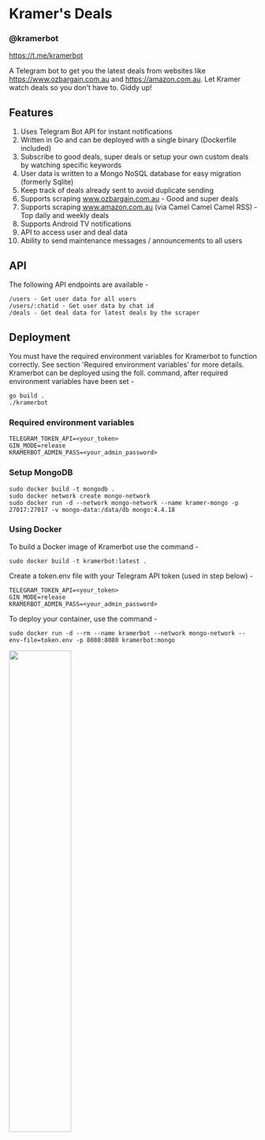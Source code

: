 # Kramer's Deals

### @kramerbot

https://t.me/kramerbot

A Telegram bot to get you the latest deals from websites like https://www.ozbargain.com.au and https://amazon.com.au. Let Kramer watch deals so you don't have to. Giddy up!

## Features

1. Uses Telegram Bot API for instant notifications
2. Written in Go and can be deployed with a single binary (Dockerfile included)
3. Subscribe to good deals, super deals or setup your own custom deals by watching specific keywords
4. User data is written to a Mongo NoSQL database for easy migration (formerly Sqlite)
5. Keep track of deals already sent to avoid duplicate sending
6. Supports scraping www.ozbargain.com.au - Good and super deals
7. Supports scraping www.amazon.com.au (via Camel Camel Camel RSS) - Top daily and weekly deals
8. Supports Android TV notifications
9. API to access user and deal data
10. Ability to send maintenance messages / announcements to all users

## API

The following API endpoints are available -

```
/users - Get user data for all users
/users/:chatid - Get user data by chat id
/deals - Get deal data for latest deals by the scraper
```

## Deployment

You must have the required environment variables for Kramerbot to function correctly. See section 'Required environment variables' for more details. Kramerbot can be deployed using the foll. command, after required environment variables have been set -

```
go build .
./kramerbot
```

### Required environment variables

```
TELEGRAM_TOKEN_API=<your_token>
GIN_MODE=release
KRAMERBOT_ADMIN_PASS=<your_admin_password>
```

### Setup MongoDB

```
sudo docker build -t mongodb .
sudo docker network create mongo-network
sudo docker run -d --network mongo-network --name kramer-mongo -p 27017:27017 -v mongo-data:/data/db mongo:4.4.18
```

### Using Docker

To build a Docker image of Kramerbot use the command -

```
sudo docker build -t kramerbot:latest .
```

Create a token.env file with your Telegram API token (used in step below) -

```
TELEGRAM_TOKEN_API=<your_token>
GIN_MODE=release
KRAMERBOT_ADMIN_PASS=<your_admin_password>
```

To deploy your container, use the command -

```
sudo docker run -d --rm --name kramerbot --network mongo-network --env-file=token.env -p 8080:8080 kramerbot:mongo
```

<img src="https://raw.githubusercontent.com/intothevoid/kramerbot/main/static/about.jpeg" width="50%" height="50%"></img>
